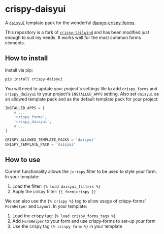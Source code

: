 # crispy-daisyui

A [`daisyUI`](https://daisyui.com) template pack for the wonderful [django-crispy-forms](https://github.com/django-crispy-forms/django-crispy-forms).

This repository is a fork of [`crispy-tailwind`](https://github.com/django-crispy-forms/crispy-tailwind) and has been modified just enough to suit my needs.
It works well for the most common forms elements.

## How to install

Install via pip:

```bash
pip install crispy-daisyui
```

You will need to update your project's settings file to add ``crispy_forms``
and ``crispy_daisyui`` to your project's ``INSTALLED_APPS`` setting. Also set
``daisyui`` as an allowed template pack and as the default template pack
for your project:

```python
INSTALLED_APPS = [
    # ...
    'crispy_forms',
    'crispy_daisyui',
    # ...
]

CRISPY_ALLOWED_TEMPLATE_PACKS = 'daisyui'
CRISPY_TEMPLATE_PACK = 'daisyui'
```

## How to use

Current functionality allows the ``|crispy`` filter to be used to style your
form. In your template:

1. Load the filter: ``{% load daisyui_filters %}``
2. Apply the crispy filter: ``{{ form|crispy }}``

We can also use the ``{% crispy %}`` tag to allow usage of crispy-forms'
``FormHelper`` and ``Layout``. In your template:

1. Load the crispy tag: ``{% load crispy_forms_tags %}``
2. Add ``FormHelper`` to your form and use crispy-forms to set-up your form
3. Use the crispy tag ``{% crispy form %}`` in your template
